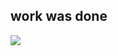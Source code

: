 ## work was done
![](https://github.com/nyahonk/DevOpsLabs/blob/lab5/screenshots/docker_pull.png?raw=true)
